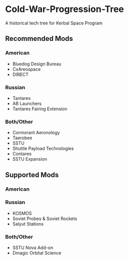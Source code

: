 # Cold-War-Progression-Tree
A historical tech tree for Kerbal Space Program

## Recommended Mods

### American

* Bluedog Design Bureau
* CxAreospace
* DIRECT

### Russian

* Tantares
* AB Launchers
* Tantares Fairing Extension

### Both/Other

* Cormorant Aeronology
* Taerobee
* SSTU
* Shuttle Payload Technologies
* Contares
* SSTU Expansion

## Supported Mods

### American

### Russian

* KOSMOS
* Soviet Probes & Soviet Rockets
* Salyut Stations

### Both/Other

* SSTU Nova Add-on
* Dmagic Orbital Science
